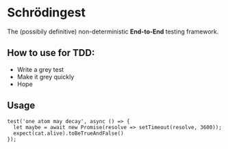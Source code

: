 # Schrödingest
The (possibily definitive) non-deterministic **End-to-End** testing framework.

## How to use for TDD:
  - Write a grey test
  - Make it grey quickly
  - Hope

## Usage
```
test('one atom may decay', async () => {
  let maybe = await new Promise(resolve => setTimeout(resolve, 3600));
  expect(cat.alive).toBeTrueAndFalse()
});
```
